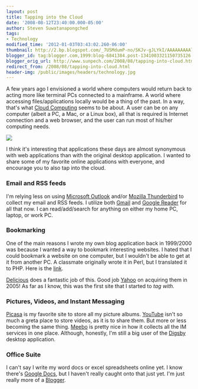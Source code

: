 ```yaml
---
layout: post
title: Tapping into the Cloud
date: '2008-08-12T23:40:00.000-05:00'
author: Steven Suwatanapongched
tags:
- Technology
modified_time: '2012-01-03T03:43:02.260-06:00'
thumbnail: http://2.bp.blogspot.com/_7U5MdumP-no/SKJv-gJLYkI/AAAAAAAAAlQ/VNgf9rCJw1I/s600/datacenter.gif
blogger_id: tag:blogger.com,1999:blog-6841384.post-1341003321150735126
blogger_orig_url: http://www.sunpech.com/2008/08/tapping-into-cloud.html
redirect_from: /2008/08/tapping-into-cloud.html
header-img: /public/images/headers/technology.jpg
---
```


A few years ago I envisioned a world where computers would return back to acting more like terminal PCs connected to a mainframe.  A world where accessing files/applications locally would be a thing of the past.  In a way, that's what <a href="http://en.wikipedia.org/wiki/Cloud_computing">Cloud Computing</a> seems to be about.  A user can be on any computer (albeit a PC, a Mac, or a Linux box), all that is required is Internet connection and a web browser, and the user can run most of his/her computing needs.

<img    border="0" id="BLOGGER_PHOTO_ID_5233868836528939586" src="http://2.bp.blogspot.com/_7U5MdumP-no/SKJv-gJLYkI/AAAAAAAAAlQ/VNgf9rCJw1I/s400/datacenter.gif" />

I think it's interesting that applications these days are almost synonymous with web applications than with the original desktop application.  I wanted to share some of my favorite online applications with everyone, and encourage you to also tap into the cloud.

### Email and RSS feeds

I'm relying less on using <a href="http://www.microsoft.com/outlook/">Microsoft Outlook</a> and/or <a href="http://www.mozilla.com/thunderbird/">Mozilla Thunderbird</a> to collect my email and RSS feeds.  I utilize both <a href="https://mail.google.com/">Gmail</a> and <a href="http://reader.google.com/">Google Reader</a> for all that now.  I can read/add/search for anything on either my home PC, laptop, or work PC.

### Bookmarking

One of the main reasons I wrote my own blog application back in 1999/2000 was because I wanted a way to bookmark interesting websites.  I hated that I could bookmark a website on one computer, but I wouldn't be able to get at it from another PC.  A classmate originally wrote it in Perl, but I translated it to PHP.  Here is the <a href="http://cs-people.bu.edu/spong/articles/">link</a>.

<a href="http://delicious.com/">Delicious</a> does a fantastic job of this.  Good job <a href="http://www.yahoo.com/">Yahoo</a> on acquiring them in 2005!  As far as I know, this was the first site that I started to <span style="font-style: italic;">tag with.

### Pictures, Videos, and Instant Messaging
<a href="http://picasa.google.com/">Picasa</a> is my favorite site to store all my picture albums.  <a href="http://www.youtube.com/">YouTube</a> isn't so much a greta place to store videos, as it is to share them.  But more or less becoming the same thing.  <a href="http://www.meebo.com/">Meebo</a> is pretty nice in how it collects all the IM services in one place.  Although, honestly, I'm still a big user of the <a href="http://www.digsby.com/">Digsby</a> desktop application.

### Office Suite
I can't say I write my word docs or excel spreadsheets online yet.  I know there's <a href="http://docs.google.com/">Google Docs</a>, but I haven't really caught onto that just yet.  I'm just really more of a <a href="http://www.blogger.com/">Blogger</a>.
